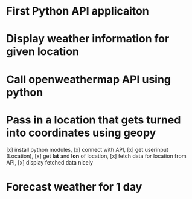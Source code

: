 # First Python API applicaiton

# Display weather information for given location

# Call openweathermap API using python

# Pass in a location that gets turned into coordinates using geopy

[x] install python modules,
[x] connect with API,
[x] get userinput (Location),
[x] get **lat** and **lon** of location,
[x] fetch data for location from API,
[x] display fetched data nicely

# Forecast weather for 1 day
